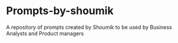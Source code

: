 # Prompts-by-shoumik
A repository of prompts created by Shoumik to be used by Business Analysts and Product managers
